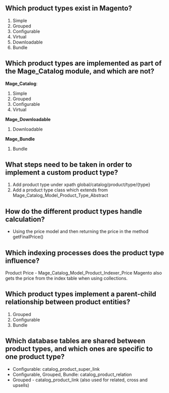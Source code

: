 ## Which product types exist in Magento?

1. Simple
2. Grouped
3. Configurable
4. Virtual
5. Downloadable
6. Bundle

## Which product types are implemented as part of the Mage_Catalog module, and which are not?

**Mage_Catalog**:

1. Simple
2. Grouped
3. Configurable
4. Virtual


**Mage_Downloadable**

1. Downloadable

**Mage_Bundle**

1. Bundle

## What steps need to be taken in order to implement a custom product type?

1. Add product type under xpath global/catalog/product/type/{type}
2. Add a product type class which extends from Mage_Catalog_Model_Product_Type_Abstract

## How do the different product types handle calculation?

- Using the price model and then returning the price in the method getFinalPrice()

## Which indexing processes does the product type influence?

Product Price - Mage_Catalog_Model_Product_Indexer_Price
Magento also gets the price from the index table when using collections.

## Which product types implement a parent-child relationship between product entities?

1. Grouped
2. Configurable
3. Bundle

## Which database tables are shared between product types, and which ones are specific to one product type?

- Configurable: catalog_product_super_link
- Configurable, Grouped, Bundle: catalog_product_relation
- Grouped - catalog_product_link (also used for related, cross and upsells)

